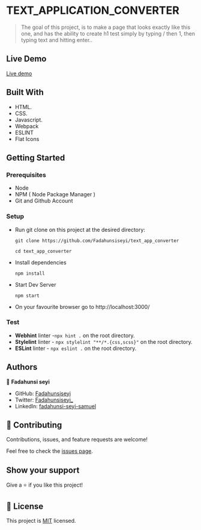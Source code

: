 
# TEXT_APPLICATION_CONVERTER

> The goal of this project, is to make a page that looks exactly like this one,  and has the ability to create h1 test simply by typing / then 1, then typing text and hitting enter..

## Live Demo

[Live demo](https://fadahunsiseyi.github.io/text_app_converter/)

## Built With

- HTML.
- CSS.
- Javascript.
- Webpack
- ESLINT
- Flat Icons

## Getting Started

### Prerequisites

- Node
- NPM ( Node Package Manager )
- Git and Github Account

### Setup

- Run git clone on this project at the desired directory:
  ```
  git clone https://github.com/Fadahunsiseyi/text_app_converter
  ```
  ```
  cd text_app_converter
  ```
- Install dependencies

  ```
  npm install
  ```

- Start Dev Server
  ```
  npm start
  ```
- On your favourite browser go to http://localhost:3000/

### Test

- **Webhint** linter -`npx hint .` on the root directory.
- **Stylelint** linter - `npx stylelint "**/*.{css,scss}"` on the root directory.
- **ESLint** linter - `npx eslint .` on the root directory.

## Authors

👤 **Fadahunsi seyi**

- GitHub: [Fadahunsiseyi](https://github.com/Fadahunsiseyi)
- Twitter: [Fadahunsiseyi_](https://twitter.com/@Fadahunsiseyi_)
- LinkedIn: [fadahunsi-seyi-samuel](https://www.linkedin.com/in/fadahunsiseyi)


## 🤝 Contributing

Contributions, issues, and feature requests are welcome!

Feel free to check the [issues page](https://github.com/Fadahunsiseyi/text_app_converter/issues).

## Show your support

Give a ⭐️ if you like this project!

## 📝 License

This project is [MIT](./MIT.md) licensed.
